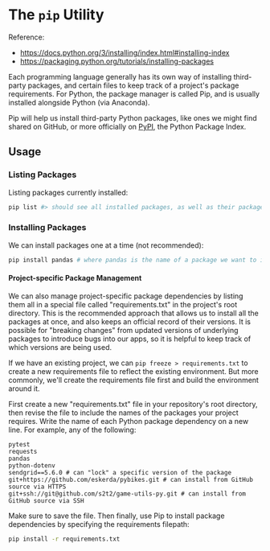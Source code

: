 # The `pip` Utility

Reference:

  + https://docs.python.org/3/installing/index.html#installing-index
  + https://packaging.python.org/tutorials/installing-packages

Each programming language generally has its own way of installing third-party packages, and certain files to keep track of a project's package requirements. For Python, the package manager is called Pip, and is usually installed alongside Python (via Anaconda).
 
Pip will help us install third-party Python packages, like ones we might find shared on GitHub, or more officially on [PyPI](https://pypi.org/), the Python Package Index.

## Usage

### Listing Packages

Listing packages currently installed:

```sh
pip list #> should see all installed packages, as well as their package dependencies
```

### Installing Packages

We can install packages one at a time (not recommended):

```sh
pip install pandas # where pandas is the name of a package we want to install
```

#### Project-specific Package Management

We can also manage project-specific package dependencies by listing them all in a special file called "requirements.txt" in the project's root directory. This is the recommended approach that allows us to install all the packages at once, and also keeps an official record of their versions. It is possible for "breaking changes" from updated versions of underlying packages to introduce bugs into our apps, so it is helpful to keep track of which versions are being used. 

If we have an existing project, we can `pip freeze > requirements.txt` to create a new requirements file to reflect the existing environment. But more commonly, we'll create the requirements file first and build the environment around it.

First create a new "requirements.txt" file in your repository's root directory, then revise the file to include the names of the packages your project requires. Write the name of each Python package dependency on a new line. For example, any of the following:

    pytest
    requests
    pandas
    python-dotenv
    sendgrid==5.6.0 # can "lock" a specific version of the package
    git+https://github.com/eskerda/pybikes.git # can install from GitHub source via HTTPS
    git+ssh://git@github.com/s2t2/game-utils-py.git # can install from GitHub source via SSH

Make sure to save the file. Then finally, use Pip to install package dependencies by specifying the requirements filepath:

```sh
pip install -r requirements.txt
```


